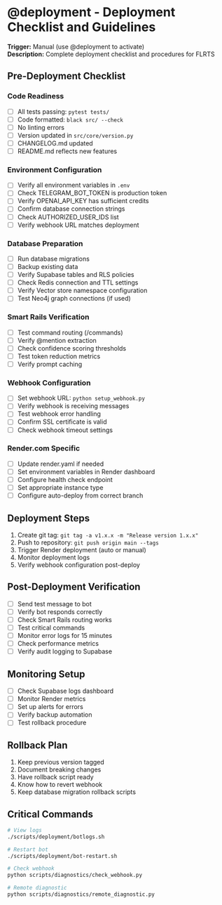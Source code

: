 # @deployment - Deployment Checklist and Guidelines
**Trigger:** Manual (use @deployment to activate)  
**Description:** Complete deployment checklist and procedures for FLRTS

## Pre-Deployment Checklist

### Code Readiness
- [ ] All tests passing: `pytest tests/`
- [ ] Code formatted: `black src/ --check`
- [ ] No linting errors
- [ ] Version updated in `src/core/version.py`
- [ ] CHANGELOG.md updated
- [ ] README.md reflects new features

### Environment Configuration
- [ ] Verify all environment variables in `.env`
- [ ] Check TELEGRAM_BOT_TOKEN is production token
- [ ] Verify OPENAI_API_KEY has sufficient credits
- [ ] Confirm database connection strings
- [ ] Check AUTHORIZED_USER_IDS list
- [ ] Verify webhook URL matches deployment

### Database Preparation
- [ ] Run database migrations
- [ ] Backup existing data
- [ ] Verify Supabase tables and RLS policies
- [ ] Check Redis connection and TTL settings
- [ ] Verify Vector store namespace configuration
- [ ] Test Neo4j graph connections (if used)

### Smart Rails Verification
- [ ] Test command routing (/commands)
- [ ] Verify @mention extraction
- [ ] Check confidence scoring thresholds
- [ ] Test token reduction metrics
- [ ] Verify prompt caching

### Webhook Configuration
- [ ] Set webhook URL: `python setup_webhook.py`
- [ ] Verify webhook is receiving messages
- [ ] Test webhook error handling
- [ ] Confirm SSL certificate is valid
- [ ] Check webhook timeout settings

### Render.com Specific
- [ ] Update render.yaml if needed
- [ ] Set environment variables in Render dashboard
- [ ] Configure health check endpoint
- [ ] Set appropriate instance type
- [ ] Configure auto-deploy from correct branch

## Deployment Steps

1. Create git tag: `git tag -a v1.x.x -m "Release version 1.x.x"`
2. Push to repository: `git push origin main --tags`
3. Trigger Render deployment (auto or manual)
4. Monitor deployment logs
5. Verify webhook configuration post-deploy

## Post-Deployment Verification

- [ ] Send test message to bot
- [ ] Verify bot responds correctly
- [ ] Check Smart Rails routing works
- [ ] Test critical commands
- [ ] Monitor error logs for 15 minutes
- [ ] Check performance metrics
- [ ] Verify audit logging to Supabase

## Monitoring Setup

- [ ] Check Supabase logs dashboard
- [ ] Monitor Render metrics
- [ ] Set up alerts for errors
- [ ] Verify backup automation
- [ ] Test rollback procedure

## Rollback Plan

1. Keep previous version tagged
2. Document breaking changes
3. Have rollback script ready
4. Know how to revert webhook
5. Keep database migration rollback scripts

## Critical Commands

```bash
# View logs
./scripts/deployment/botlogs.sh

# Restart bot
./scripts/deployment/bot-restart.sh

# Check webhook
python scripts/diagnostics/check_webhook.py

# Remote diagnostic
python scripts/diagnostics/remote_diagnostic.py
```